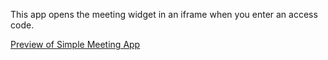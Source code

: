 This app opens the meeting widget in an iframe when you enter an access code.

[Preview of Simple Meeting App](https://github.com/Kiran-Mandhane/iotum-samples/assets/108360272/7b948658-50c9-4534-9481-332aae1c1dd3)

